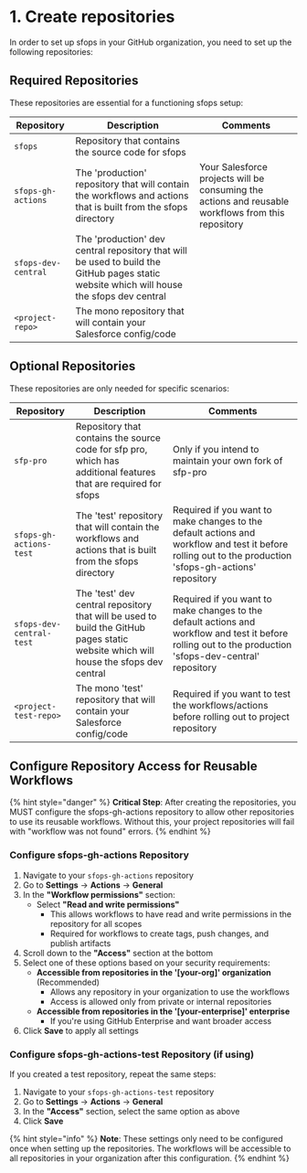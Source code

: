 # 1. Create repositories

In order to set up sfops in your GitHub organization, you need to set up the following repositories:

## Required Repositories

These repositories are essential for a functioning sfops setup:

| Repository          | Description                                                                                                                               | Comments                                                                                           |
|---------------------|-------------------------------------------------------------------------------------------------------------------------------------------|----------------------------------------------------------------------------------------------------|
| `sfops`             | Repository that contains the source code for sfops                                                                                        |                                                                                                    |
| `sfops-gh-actions`  | The 'production' repository that will contain the workflows and actions that is built from the sfops directory                            | Your Salesforce projects will be consuming the actions and reusable workflows from this repository |
| `sfops-dev-central` | The 'production' dev central repository that will be used to build the GitHub pages static website which will house the sfops dev central |                                                                                                    |
| `<project-repo>`    | The mono repository that will contain your Salesforce config/code                                                                         |                                                                                                    |

## Optional Repositories

These repositories are only needed for specific scenarios:

| Repository               | Description                                                                                                                         | Comments                                                                                                                                                 |
|--------------------------|-------------------------------------------------------------------------------------------------------------------------------------|----------------------------------------------------------------------------------------------------------------------------------------------------------|
| `sfp-pro`                | Repository that contains the source code for sfp pro, which has additional features that are required for sfops                     | Only if you intend to maintain your own fork of sfp-pro                                                                                                  |
| `sfops-gh-actions-test`  | The 'test' repository that will contain the workflows and actions that is built from the sfops directory                            | Required if you want to make changes to the default actions and workflow and test it before rolling out to the production 'sfops-gh-actions' repository  |
| `sfops-dev-central-test` | The 'test' dev central repository that will be used to build the GitHub pages static website which will house the sfops dev central | Required if you want to make changes to the default actions and workflow and test it before rolling out to the production 'sfops-dev-central' repository |
| `<project-test-repo>`    | The mono 'test' repository that will contain your Salesforce config/code                                                            | Required if you want to test the workflows/actions before rolling out to project repository                                                              |

## Configure Repository Access for Reusable Workflows

{% hint style="danger" %}
**Critical Step**: After creating the repositories, you MUST configure the sfops-gh-actions repository to allow other repositories to use its reusable workflows. Without this, your project repositories will fail with "workflow was not found" errors.
{% endhint %}

### Configure sfops-gh-actions Repository

1. Navigate to your `sfops-gh-actions` repository
2. Go to **Settings** → **Actions** → **General**
3. In the **"Workflow permissions"** section:
   - Select **"Read and write permissions"**
     - This allows workflows to have read and write permissions in the repository for all scopes
     - Required for workflows to create tags, push changes, and publish artifacts
4. Scroll down to the **"Access"** section at the bottom
5. Select one of these options based on your security requirements:
   - **Accessible from repositories in the '[your-org]' organization** (Recommended)
     - Allows any repository in your organization to use the workflows
     - Access is allowed only from private or internal repositories
   - **Accessible from repositories in the '[your-enterprise]' enterprise**
     - If you're using GitHub Enterprise and want broader access
6. Click **Save** to apply all settings

### Configure sfops-gh-actions-test Repository (if using)

If you created a test repository, repeat the same steps:

1. Navigate to your `sfops-gh-actions-test` repository
2. Go to **Settings** → **Actions** → **General**
3. In the **"Access"** section, select the same option as above
4. Click **Save**

{% hint style="info" %}
**Note**: These settings only need to be configured once when setting up the repositories. The workflows will be accessible to all repositories in your organization after this configuration.
{% endhint %}
